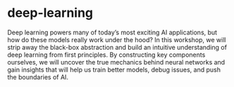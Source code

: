 # deep-learning
Deep learning powers many of today’s most exciting AI applications, but how do these models really work under the hood? In this workshop, we will strip away the black-box abstraction and build an intuitive understanding of deep learning from first principles. By constructing key components ourselves, we will uncover the true mechanics behind neural networks and gain insights that will help us train better models, debug issues, and push the boundaries of AI.
